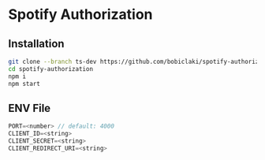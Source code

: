 # Spotify Authorization

## Installation
```bash
git clone --branch ts-dev https://github.com/bobiclaki/spotify-authorization
cd spotify-authorization
npm i
npm start
```

## ENV File
```js
PORT=<number> // default: 4000
CLIENT_ID=<string>
CLIENT_SECRET=<string>
CLIENT_REDIRECT_URI=<string>
```
